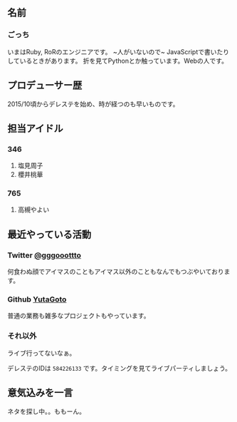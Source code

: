 ## 名前

### ごっち

いまはRuby, RoRのエンジニアです。 ~人がいないので~ JavaScriptで書いたりしているときがあります。 折を見てPythonとか触っています。Webの人です。

## プロデューサー歴

2015/10頃からデレステを始め、時が経つのも早いものです。

## 担当アイドル

### 346

1. 塩見周子
1. 櫻井桃華

### 765

1. 高槻やよい

## 最近やっている活動

### Twitter [@gggooottto](https://twitter.com/gggooottto)

何食わぬ顔でアイマスのこともアイマス以外のこともなんでもつぶやいております。

### Github [YutaGoto](https://github.com/YutaGoto)

普通の業務も雑多なプロジェクトもやっています。

### それ以外

ライブ行ってないなぁ。

デレステのIDは `584226133` です。タイミングを見てライブパーティしましょう。

## 意気込みを一言

ネタを探し中。。ももーん。
